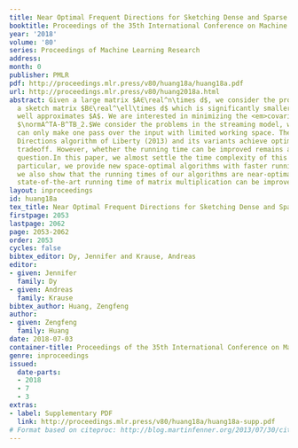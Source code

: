 ```yaml
---
title: Near Optimal Frequent Directions for Sketching Dense and Sparse Matrices
booktitle: Proceedings of the 35th International Conference on Machine Learning
year: '2018'
volume: '80'
series: Proceedings of Machine Learning Research
address: 
month: 0
publisher: PMLR
pdf: http://proceedings.mlr.press/v80/huang18a/huang18a.pdf
url: http://proceedings.mlr.press/v80/huang2018a.html
abstract: Given a large matrix $A∈\real^n\times d$, we consider the problem of computing
  a sketch matrix $B∈\real^\ell\times d$ which is significantly smaller than but still
  well approximates $A$. We are interested in minimizing the <em>covariance error</em>
  $\normA^TA-B^TB_2.$We consider the problems in the streaming model, where the algorithm
  can only make one pass over the input with limited working space. The popular Frequent
  Directions algorithm of Liberty (2013) and its variants achieve optimal space-error
  tradeoff. However, whether the running time can be improved remains an unanswered
  question.In this paper, we almost settle the time complexity of this problem. In
  particular, we provide new space-optimal algorithms with faster running times. Moreover,
  we also show that the running times of our algorithms are near-optimal unless the
  state-of-the-art running time of matrix multiplication can be improved significantly.
layout: inproceedings
id: huang18a
tex_title: Near Optimal Frequent Directions for Sketching Dense and Sparse Matrices
firstpage: 2053
lastpage: 2062
page: 2053-2062
order: 2053
cycles: false
bibtex_editor: Dy, Jennifer and Krause, Andreas
editor:
- given: Jennifer
  family: Dy
- given: Andreas
  family: Krause
bibtex_author: Huang, Zengfeng
author:
- given: Zengfeng
  family: Huang
date: 2018-07-03
container-title: Proceedings of the 35th International Conference on Machine Learning
genre: inproceedings
issued:
  date-parts:
  - 2018
  - 7
  - 3
extras:
- label: Supplementary PDF
  link: http://proceedings.mlr.press/v80/huang18a/huang18a-supp.pdf
# Format based on citeproc: http://blog.martinfenner.org/2013/07/30/citeproc-yaml-for-bibliographies/
---
```

